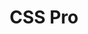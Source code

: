 ---
facebook: https://facebook.com/csspros
logohandle: csspro
sort: csspro
title: CSS Pro
twitter: https://x.com/csspro
website: https://csspro.com/
youtube: https://youtube.com/channel/UC_jb7VqKOU4z1iAfh8-IF9w
---